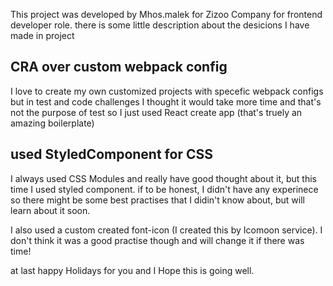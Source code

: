 This project was developed by Mhos.malek for Zizoo Company for frontend developer role. there is some little description about the desicions I have made in project


## CRA over custom webpack config

I love to create my own customized projects with specefic webpack configs but in test and code challenges I thought it would take more time and that's not the purpose of test so I just used React create app (that's truely an amazing boilerplate)


## used StyledComponent for CSS
I always used  CSS Modules and really have good thought about it, but this time  I  used styled component. if to be honest, I didn't have any experinece so there might be some best practises that I didin't know about, but will learn about it soon.


I also used a custom created font-icon (I created this by Icomoon service). I don't think it was a good practise though and will change it if there was time!

at last happy Holidays for you and I Hope this is going well. 